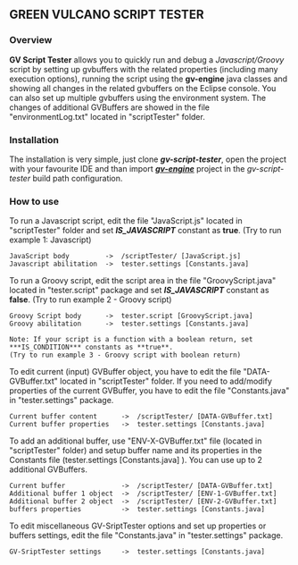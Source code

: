 ## GREEN VULCANO SCRIPT TESTER

### Overview

**GV Script Tester** allows you to quickly run and debug a *Javascript/Groovy* script by setting up gvbuffers with the related properties (including many execution options), running the script using the **gv-engine** java classes and showing all changes in the related gvbuffers on the Eclipse console.
You can also set up multiple gvbuffers using the environment system. The changes of additional GVBuffers are showed in the file "environmentLog.txt" located in "scriptTester" folder.

### Installation

The installation is very simple, just clone ***gv-script-tester***, open the project with your favourite IDE and than import [***gv-engine***](https://github.com/green-vulcano/gv-engine) project in the *gv-script-tester* build path configuration.

### How to use

To run a Javascript script, edit the file "JavaScript.js" located in "scriptTester" folder and set ***IS_JAVASCRIPT*** constant as **true**. (Try to run example 1: Javascript)

```
JavaScript body         ->  /scriptTester/ [JavaScript.js]
Javascript abilitation  ->  tester.settings [Constants.java]
```

To run a Groovy script, edit the script area in the file "GroovyScript.java" located in "tester.script" package and set ***IS_JAVASCRIPT*** constant as **false**. (Try to run example 2 - Groovy script)

```
Groovy Script body      ->  tester.script [GroovyScript.java]
Groovy abilitation      ->  tester.settings [Constants.java]
```

    Note: If your script is a function with a boolean return, set ***IS_CONDITION*** constants as **true**. 
    (Try to run example 3 - Groovy script with boolean return)

To edit current (input) GVBuffer object, you have to edit the file "DATA-GVBuffer.txt" located in "scriptTester" folder. If you need to add/modify properties of the current GVBuffer, you have to edit the file "Constants.java" in "tester.settings" package.

```
Current buffer content      ->  /scriptTester/ [DATA-GVBuffer.txt]
Current buffer properties   ->  tester.settings [Constants.java]
```

To add an additional buffer, use "ENV-X-GVBuffer.txt" file (located in "scriptTester" folder) and setup buffer name and its properties in the Constants file (tester.settings [Constants.java] ). You can use up to 2 additional GVBuffers.

```
Current buffer              ->  /scriptTester/ [DATA-GVBuffer.txt]
Additional buffer 1 object  ->  /scriptTester/ [ENV-1-GVBuffer.txt]
Additional buffer 2 object  ->  /scriptTester/ [ENV-2-GVBuffer.txt]
buffers properties          ->  tester.settings [Constants.java]
```

To edit miscellaneous GV-SriptTester options and set up properties or buffers settings, edit the file "Constants.java" in "tester.settings" package.

```
GV-SriptTester settings     ->  tester.settings [Constants.java] 
```

